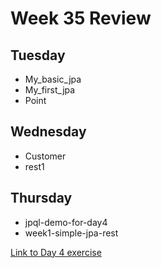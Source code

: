 # Week 35 Review

## Tuesday
* My_basic_jpa
* My_first_jpa
* Point
## Wednesday
* Customer
* rest1
## Thursday
* jpql-demo-for-day4
* week1-simple-jpa-rest

[Link to Day 4 exercise](http://164.90.178.96:8081/jpa_rest_startup-1.0/)